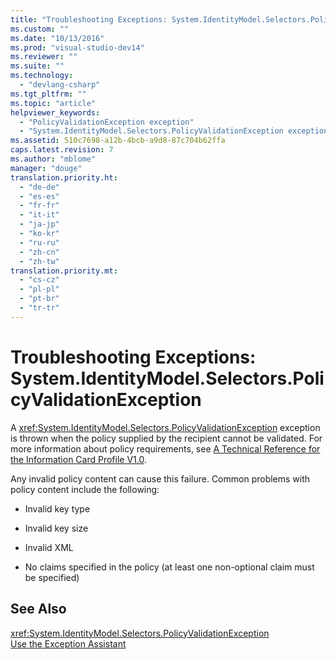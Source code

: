 ```yaml
---
title: "Troubleshooting Exceptions: System.IdentityModel.Selectors.PolicyValidationException"
ms.custom: ""
ms.date: "10/13/2016"
ms.prod: "visual-studio-dev14"
ms.reviewer: ""
ms.suite: ""
ms.technology: 
  - "devlang-csharp"
ms.tgt_pltfrm: ""
ms.topic: "article"
helpviewer_keywords: 
  - "PolicyValidationException exception"
  - "System.IdentityModel.Selectors.PolicyValidationException exception"
ms.assetid: 510c7698-a12b-4bcb-a9d8-87c704b62ffa
caps.latest.revision: 7
ms.author: "mblome"
manager: "douge"
translation.priority.ht: 
  - "de-de"
  - "es-es"
  - "fr-fr"
  - "it-it"
  - "ja-jp"
  - "ko-kr"
  - "ru-ru"
  - "zh-cn"
  - "zh-tw"
translation.priority.mt: 
  - "cs-cz"
  - "pl-pl"
  - "pt-br"
  - "tr-tr"
---
```

# Troubleshooting Exceptions: System.IdentityModel.Selectors.PolicyValidationException
A <xref:System.IdentityModel.Selectors.PolicyValidationException> exception is thrown when the policy supplied by the recipient cannot be validated. For more information about policy requirements, see [A Technical Reference for the Information Card Profile V1.0](http://go.microsoft.com/fwlink/?LinkID=102401).  
  
 Any invalid policy content can cause this failure. Common problems with policy content include the following:  
  
-   Invalid key type  
  
-   Invalid key size  
  
-   Invalid XML  
  
-   No claims specified in the policy (at least one non-optional claim must be specified)  
  
## See Also  
 <xref:System.IdentityModel.Selectors.PolicyValidationException>   
 [Use the Exception Assistant](../Topic/How%20to:%20Use%20the%20Exception%20Assistant.md)